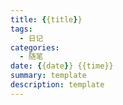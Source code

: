 ```yaml
---
title: {{title}}
tags:
  - 日记
categories:
  - 随笔
date: {{date}} {{time}}
summary: template
description: template
---
```



